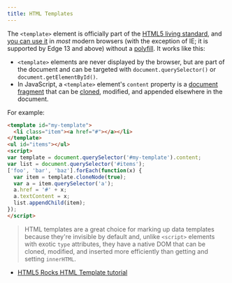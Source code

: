 ```yaml
---
title: HTML Templates
---
```

The `<template>` element is officially part of the [HTML5 living
standard][HTML template], and [you can use it][caniuse/template] in _most_
modern browsers (with the exception of IE; it is supported by Edge 13 and
above) without a [polyfill](#web-component-polyfills). It works like this:

* `<template>` elements are never displayed by the browser, but are part of
  the document and can be targeted with `document.querySelector()` or
  `document.getElementById()`.
* In JavaScript, a `<template>` element's `content` property is a [document
  fragment][DocumentFragment] that can be [cloned][Node.cloneNode], modified,
  and appended elsewhere in the document.

For example:

```html
<template id="my-template">
  <li class="item"><a href="#"></a></li>
</template>
<ul id="items"></ul>
<script>
var template = document.querySelector('#my-template').content;
var list = document.querySelector('#items');
['foo', 'bar', 'baz'].forEach(function(x) {
  var item = template.cloneNode(true);
  var a = item.querySelector('a');
  a.href = '#' + x;
  a.textContent = x;
  list.appendChild(item);
});
</script>
```

> HTML templates are a great choice for marking up data templates because
> they're invisible by default and, unlike `<script>` elements with exotic
> `type` attributes, they have a native DOM that can be cloned, modified, and
> inserted more efficiently than getting and setting `innerHTML`.

* [HTML5 Rocks HTML Template tutorial](http://www.html5rocks.com/en/tutorials/webcomponents/template/)

[DocumentFragment]: https://developer.mozilla.org/en-US/docs/Web/API/DocumentFragment
[HTML template]: https://www.w3.org/TR/html5/scripting-1.html#the-template-element
[Node.cloneNode]: https://developer.mozilla.org/en-US/docs/Web/API/Node/cloneNode
[caniuse/template]: http://caniuse.com/#feat=template
